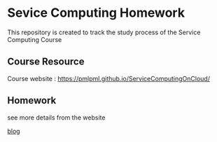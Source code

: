 # Sevice Computing Homework

This repository is created to track the study process of the Service Computing Course 

## Course Resource

Course website : https://pmlpml.github.io/ServiceComputingOnCloud/

## Homework

see more details from the website

[blog](https://z1wu.github.io)
